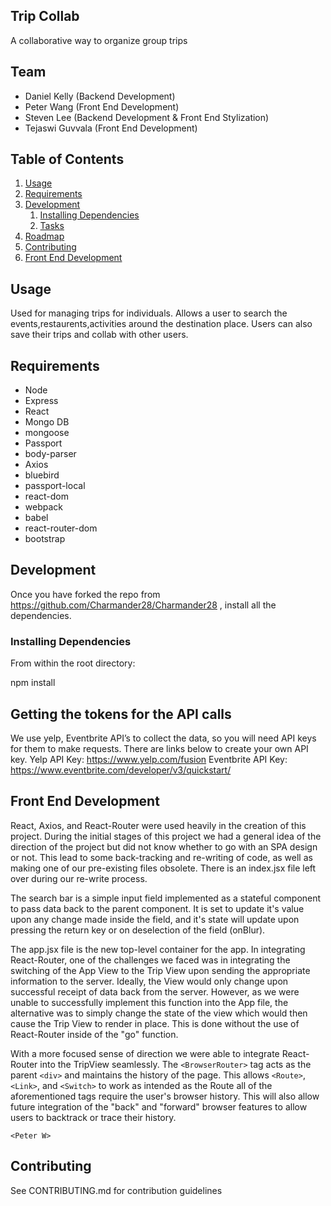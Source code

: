 ## Trip Collab

A collaborative way to organize group trips

## Team

  - Daniel Kelly (Backend Development)
  - Peter Wang (Front End Development)
  - Steven Lee (Backend Development & Front End Stylization)
  - Tejaswi Guvvala (Front End Development)

## Table of Contents

1. [Usage](#Usage)
1. [Requirements](#requirements)
1. [Development](#development)
    1. [Installing Dependencies](#installing-dependencies)
    1. [Tasks](#tasks)
1. [Roadmap](#roadmap)
1. [Contributing](#contributing)
1. [Front End Development](#front-end-development)
## Usage

Used for managing trips for individuals. Allows a user to search the events,restaurents,activities around the destination place. Users can also save their trips and collab with other users.

## Requirements

* Node
* Express
* React
* Mongo DB
* mongoose
* Passport
* body-parser
* Axios
* bluebird
* passport-local
* react-dom
* webpack
* babel
* react-router-dom
* bootstrap

## Development
Once you have forked the repo from https://github.com/Charmander28/Charmander28 , install all the dependencies.
### Installing Dependencies

From within the root directory:

npm install

## Getting the tokens for the API calls
We use yelp, Eventbrite API’s to collect the data, so you will need API keys for them to make requests. There are links below to create your own API key. 
Yelp API Key: https://www.yelp.com/fusion
Eventbrite API Key: https://www.eventbrite.com/developer/v3/quickstart/


## Front End Development

React, Axios, and React-Router were used heavily in the creation of this project. During the initial stages of this project we had a general idea of the direction of the project but did not know whether to go with an SPA design or not. This lead to some back-tracking and re-writing of code, as well as making one of our pre-existing files obsolete. There is an index.jsx file left over during our re-write process. 

The search bar is a simple input field implemented as a stateful component to pass data back to the parent component. It is set to update it's value upon any change made inside the field, and it's state will update upon pressing the return key or on deselection of the field (onBlur). 

The app.jsx file is the new top-level container for the app. In integrating React-Router,  one of the challenges we faced was in integrating the switching of the App View to the Trip View upon sending the appropriate information to the server. Ideally, the View would only change upon successful receipt of data back from the server. However, as we were unable to successfully implement this function into the App file, the alternative was to simply change the state of the view which would then cause the Trip View to render in place. This is done without the use of React-Router inside of the "go" function. 

With a more focused sense of direction we were able to integrate React-Router into the TripView seamlessly. The `<BrowserRouter>` tag acts as the parent `<div>` and maintains the history of the page. This allows `<Route>`, `<Link>`, and `<Switch>` to work as intended as the Route all of the aforementioned tags require the user's browser history. This will also allow future integration of the "back" and "forward" browser features to allow users to backtrack or trace their history. 

`<Peter W>`

## Contributing

See CONTRIBUTING.md for contribution guidelines
